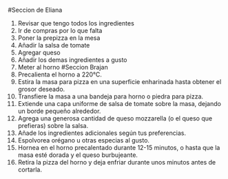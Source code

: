 #Seccion de Eliana
1. Revisar que tengo todos los ingredientes
2. Ir de compras por lo que falta
3. Poner la prepizza en la mesa
4. Añadir la salsa de tomate
5. Agregar queso
6. Añadir los demas ingredientes a gusto
7. Meter al horno
#Seccion Brajan
1. Precalienta el horno a 220°C.
2. Estira la masa para pizza en una superficie enharinada hasta obtener el grosor deseado.
3. Transfiere la masa a una bandeja para horno o piedra para pizza.
4. Extiende una capa uniforme de salsa de tomate sobre la masa, dejando un borde pequeño alrededor.
5. Agrega una generosa cantidad de queso mozzarella (o el queso que prefieras) sobre la salsa.
6. Añade los ingredientes adicionales según tus preferencias.
7. Espolvorea orégano u otras especias al gusto.
8. Hornea en el horno precalentado durante 12-15 minutos, o hasta que la masa esté dorada y el queso burbujeante.
9. Retira la pizza del horno y deja enfriar durante unos minutos antes de cortarla.
